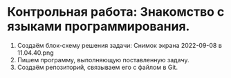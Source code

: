 # Контрольная работа: Знакомство с языками программирования.
1. Создаём блок-схему решения задачи: 
Снимок экрана 2022-09-08 в 11.04.40.png
2. Пишем программу, выполняющую поставленную задачу.
3. Создаём репозиторий, связываем его с файлом в Git.